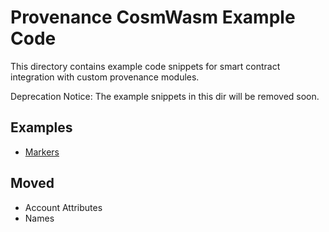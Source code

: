 # Provenance CosmWasm Example Code

This directory contains example code snippets for smart contract integration with custom provenance
modules.

Deprecation Notice: The example snippets in this dir will be removed soon.

## Examples

- [Markers](markers.md)

## Moved

- Account Attributes
- Names
